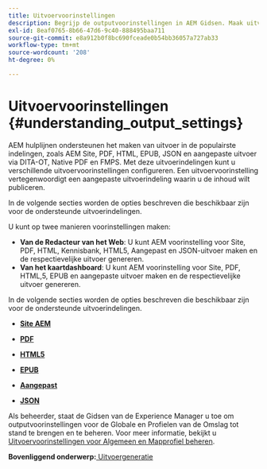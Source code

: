 ```yaml
---
title: Uitvoervoorinstellingen
description: Begrijp de outputvoorinstellingen in AEM Gidsen. Maak uitvoervoorinstellingen in de webeditor en het kaartdashboard voor AEM site-, PDF-, HTML,5-, EPUB-, aangepaste en JSON-indelingen.
exl-id: 8eaf0765-8b66-47d6-9c40-888495baa711
source-git-commit: e8a912b0f8bc690fceade0b54bb36057a727ab33
workflow-type: tm+mt
source-wordcount: '208'
ht-degree: 0%

---
```


# Uitvoervoorinstellingen {#understanding_output_settings}

AEM hulplijnen ondersteunen het maken van uitvoer in de populairste indelingen, zoals AEM Site, PDF, HTML, EPUB, JSON en aangepaste uitvoer via DITA-OT, Native PDF en FMPS. Met deze uitvoerindelingen kunt u verschillende uitvoervoorinstellingen configureren. Een uitvoervoorinstelling vertegenwoordigt een aangepaste uitvoerindeling waarin u de inhoud wilt publiceren.

In de volgende secties worden de opties beschreven die beschikbaar zijn voor de ondersteunde uitvoerindelingen.

U kunt op twee manieren voorinstellingen maken:

- **Van de Redacteur van het Web**: U kunt AEM voorinstelling voor Site, PDF, HTML, Kennisbank, HTML5, Aangepast en JSON-uitvoer maken en de respectievelijke uitvoer genereren.
- **Van het kaartdashboard**: U kunt AEM voorinstelling voor Site, PDF, HTML,5, EPUB en aangepaste uitvoer maken en de respectievelijke uitvoer genereren.

In de volgende secties worden de opties beschreven die beschikbaar zijn voor de ondersteunde uitvoerindelingen.

- **[Site AEM](generate-output-aem-site.md)**

- **[PDF](generate-output-pdf.md)**

- **[HTML5](generate-output-html5.md)**

- **[EPUB](generate-output-epub.md)**

- **[Aangepast](generate-output-custom.md)**

- **[JSON](generate-output-json.md)**

Als beheerder, staat de Gidsen van de Experience Manager u toe om outputvoorinstellingen voor de Globale en Profielen van de Omslag tot stand te brengen en te beheren. Voor meer informatie, bekijkt u [Uitvoervoorinstellingen voor Algemeen en Mapprofiel beheren](./web-editor-manage-output-presets.md).

**Bovenliggend onderwerp:**[ Uitvoergeneratie](generate-output.md)
